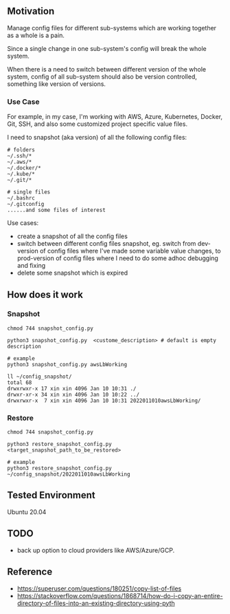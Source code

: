 ## Motivation
Manage config files for different sub-systems which are working together as a whole is a pain.

Since a single change in one sub-system's config will break the whole system.

When there is a need to switch between different version of the whole system, config of all sub-system should also be version controlled, something like version of versions.

### Use Case
For example, in my case, I'm working with AWS, Azure, Kubernetes, Docker, Git, SSH, and also some customized project specific value files.

I need to snapshot (aka version) of all the following config files:
```shell
# folders
~/.ssh/*
~/.aws/*
~/.docker/*
~/.kube/*
~/.git/*

# single files
~/.bashrc
~/.gitconfig
......and some files of interest
```

Use cases:
* create a snapshot of all the config files
* switch between different config files snapshot, eg. switch from dev-version of config files where I've made some variable value changes, to prod-version of config files where I need to do some adhoc debugging and fixing
* delete some snapshot which is expired

## How does it work

### Snapshot
```shell
chmod 744 snapshot_config.py

python3 snapshot_config.py  <custome_description> # default is empty description

# example
python3 snapshot_config.py awsLbWorking

ll ~/config_snapshot/
total 68
drwxrwxr-x 17 xin xin 4096 Jan 10 10:31 ./
drwxr-xr-x 34 xin xin 4096 Jan 10 10:22 ../
drwxrwxr-x  7 xin xin 4096 Jan 10 10:31 2022011010awsLbWorking/
```

### Restore
```shell
chmod 744 snapshot_config.py

python3 restore_snapshot_config.py <target_snapshot_path_to_be_restored>

# example
python3 restore_snapshot_config.py ~/config_snapshot/2022011010awsLbWorking

```

## Tested Environment
Ubuntu 20.04

## TODO
* back up option to cloud providers like AWS/Azure/GCP.

## Reference
* https://superuser.com/questions/180251/copy-list-of-files
* https://stackoverflow.com/questions/1868714/how-do-i-copy-an-entire-directory-of-files-into-an-existing-directory-using-pyth
